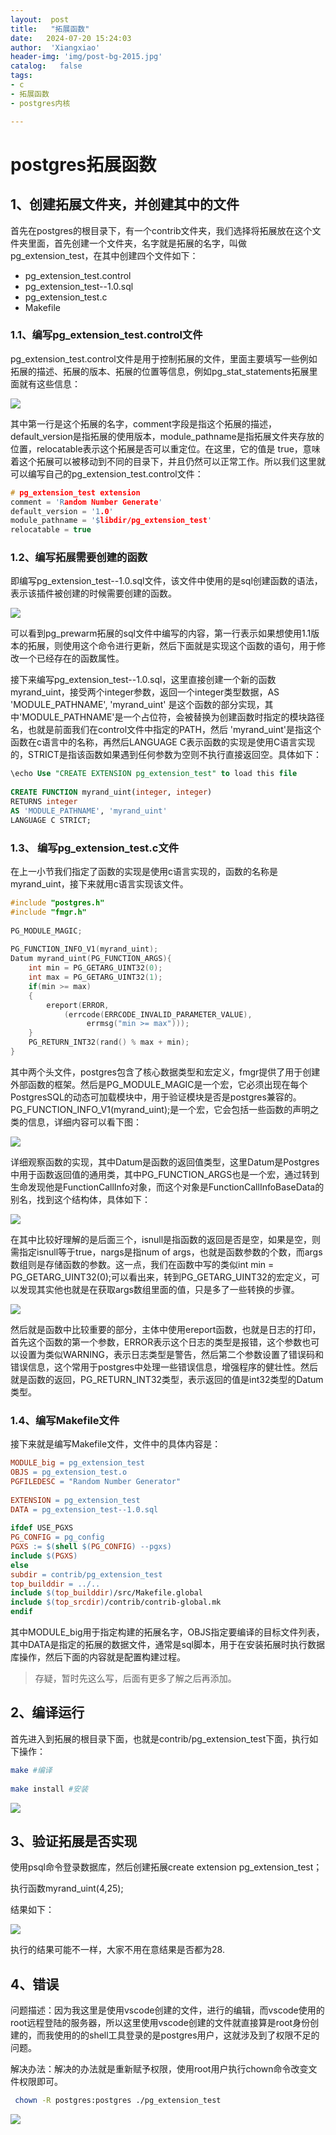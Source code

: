 ```yaml
---
layout:  post
title:   "拓展函数"
date:   2024-07-20 15:24:03
author:  'Xiangxiao'
header-img: 'img/post-bg-2015.jpg'
catalog:   false
tags:
- c
- 拓展函数
- postgres内核

---
```

# postgres拓展函数

## 1、创建拓展文件夹，并创建其中的文件

首先在postgres的根目录下，有一个contrib文件夹，我们选择将拓展放在这个文件夹里面，首先创建一个文件夹，名字就是拓展的名字，叫做pg\_extension\_test，在其中创建四个文件如下：

- pg\_extension\_test.control
- pg\_extension\_test--1.0.sql
- pg\_extension\_test.c
- Makefile

### 1.1、编写pg\_extension\_test.control文件

pg\_extension\_test.control文件是用于控制拓展的文件，里面主要填写一些例如拓展的描述、拓展的版本、拓展的位置等信息，例如pg\_stat\_statements拓展里面就有这些信息：

![](/img/in-post/image/image_cTASKEslZj.png)

其中第一行是这个拓展的名字，comment字段是指这个拓展的描述，default\_version是指拓展的使用版本，module\_pathname是指拓展文件夹存放的位置，relocatable表示这个拓展是否可以重定位。在这里，它的值是 true，意味着这个拓展可以被移动到不同的目录下，并且仍然可以正常工作。所以我们这里就可以编写自己的pg\_extension\_test.control文件：

```c
# pg_extension_test extension 
comment = 'Random Number Generate'
default_version = '1.0'
module_pathname = '$libdir/pg_extension_test'
relocatable = true
```

### 1.2、编写拓展需要创建的函数

即编写pg\_extension\_test--1.0.sql文件，该文件中使用的是sql创建函数的语法，表示该插件被创建的时候需要创建的函数。

![](/img/in-post/image/image_giqBHEXq1q.png)

可以看到pg\_prewarm拓展的sql文件中编写的内容，第一行表示如果想使用1.1版本的拓展，则使用这个命令进行更新，然后下面就是实现这个函数的语句，用于修改一个已经存在的函数属性。

接下来编写pg\_extension\_test--1.0.sql，这里直接创建一个新的函数myrand\_uint，接受两个integer参数，返回一个integer类型数据，AS 'MODULE\_PATHNAME', 'myrand\_uint' 是这个函数的部分实现，其中'MODULE\_PATHNAME'是一个占位符，会被替换为创建函数时指定的模块路径名，也就是前面我们在control文件中指定的PATH，然后 'myrand\_uint'是指这个函数在c语言中的名称，再然后LANGUAGE C表示函数的实现是使用C语言实现的，STRICT是指该函数如果遇到任何参数为空则不执行直接返回空。具体如下：

```sql
\echo Use "CREATE EXTENSION pg_extension_test" to load this file
 
CREATE FUNCTION myrand_uint(integer, integer)
RETURNS integer
AS 'MODULE_PATHNAME', 'myrand_uint'
LANGUAGE C STRICT;
```

### 1.3、 编写pg\_extension\_test.c文件

在上一小节我们指定了函数的实现是使用c语言实现的，函数的名称是myrand\_uint，接下来就用c语言实现该文件。

```c
#include "postgres.h"
#include "fmgr.h"
 
PG_MODULE_MAGIC;
 
PG_FUNCTION_INFO_V1(myrand_uint);
Datum myrand_uint(PG_FUNCTION_ARGS){
    int min = PG_GETARG_UINT32(0);
    int max = PG_GETARG_UINT32(1);
    if(min >= max)
    {
        ereport(ERROR,
            (errcode(ERRCODE_INVALID_PARAMETER_VALUE),
                 errmsg("min >= max")));
    }
    PG_RETURN_INT32(rand() % max + min);
}
```

其中两个头文件，postgres包含了核心数据类型和宏定义，fmgr提供了用于创建外部函数的框架。然后是PG\_MODULE\_MAGIC是一个宏，它必须出现在每个PostgresSQL的动态可加载模块中，用于验证模块是否是postgres兼容的。PG\_FUNCTION\_INFO\_V1(myrand\_uint);是一个宏，它会包括一些函数的声明之类的信息，详细内容可以看下图：

![](/img/in-post/image/image_zoMinl85qg.png)

&#x20;详细观察函数的实现，其中Datum是函数的返回值类型，这里Datum是Postgres中用于函数返回值的通用类，其中PG\_FUNCTION\_ARGS也是一个宏，通过转到生命发现他是FunctionCallInfo对象，而这个对象是FunctionCallInfoBaseData的别名，找到这个结构体，具体如下：

![](/img/in-post/image/image_JiTjIyknlI.png)

在其中比较好理解的是后面三个，isnull是指函数的返回是否是空，如果是空，则需指定isnull等于true，nargs是指num of args，也就是函数参数的个数，而args数组则是存储函数的参数。这一点，我们在函数中写的类似int min = PG\_GETARG\_UINT32(0);可以看出来，转到PG\_GETARG\_UINT32的宏定义，可以发现其实他也就是在获取args数组里面的值，只是多了一些转换的步骤。

![](/img/in-post/image/image__Z99SMB4Lu.png)

&#x20;然后就是函数中比较重要的部分，主体中使用ereport函数，也就是日志的打印，首先这个函数的第一个参数，ERROR表示这个日志的类型是报错，这个参数也可以设置为类似WARNING，表示日志类型是警告，然后第二个参数设置了错误码和错误信息，这个常用于postgres中处理一些错误信息，增强程序的健壮性。然后就是函数的返回，PG\_RETURN\_INT32类型，表示返回的值是int32类型的Datum类型。

### 1.4、编写Makefile文件

接下来就是编写Makefile文件，文件中的具体内容是：

```makefile
MODULE_big = pg_extension_test
OBJS = pg_extension_test.o 
PGFILEDESC = "Random Number Generator"
 
EXTENSION = pg_extension_test
DATA = pg_extension_test--1.0.sql
 
ifdef USE_PGXS
PG_CONFIG = pg_config
PGXS := $(shell $(PG_CONFIG) --pgxs)
include $(PGXS)
else
subdir = contrib/pg_extension_test
top_builddir = ../..
include $(top_builddir)/src/Makefile.global
include $(top_srcdir)/contrib/contrib-global.mk
endif
```

其中MODULE\_big用于指定构建的拓展名字，OBJS指定要编译的目标文件列表，其中DATA是指定的拓展的数据文件，通常是sql脚本，用于在安装拓展时执行数据库操作，然后下面的内容就是配置构建过程。

> 存疑，暂时先这么写，后面有更多了解之后再添加。

## 2、编译运行

首先进入到拓展的根目录下面，也就是contrib/pg\_extension\_test下面，执行如下操作：

```bash
make #编译
 
make install #安装
```

![](/img/in-post/image/image_IcDfkdTnnZ.png)

## 3、验证拓展是否实现

使用psql命令登录数据库，然后创建拓展create extension pg\_extension\_test；

执行函数myrand\_uint(4,25);

结果如下：

![](/img/in-post/image/image_UuUzsDXBhg.png)

执行的结果可能不一样，大家不用在意结果是否都为28.&#x20;

## 4、错误

问题描述：因为我这里是使用vscode创建的文件，进行的编辑，而vscode使用的root远程登陆的服务器，所以这里使用vscode创建的文件就直接算是root身份创建的，而我使用的的shell工具登录的是postgres用户，这就涉及到了权限不足的问题。

解决办法：解决的办法就是重新赋予权限，使用root用户执行chown命令改变文件权限即可。

```bash
 chown -R postgres:postgres ./pg_extension_test
```

![](/img/in-post/image/image_hLGxhsgWeW.png)
